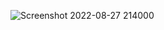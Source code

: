 ![Screenshot 2022-08-27 214000](https://user-images.githubusercontent.com/105433273/187039569-24b8560f-2ae0-44b6-a3c1-d5da7929a4aa.png)

